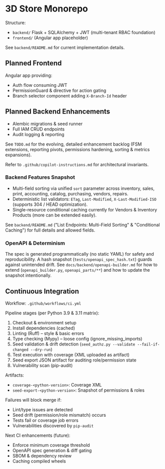 # 3D Store Monorepo

Structure:
- `backend/` Flask + SQLAlchemy + JWT (multi-tenant RBAC foundation)
- `frontend/` (Angular app placeholder)

See `backend/README.md` for current implementation details.

## Planned Frontend
Angular app providing:
- Auth flow consuming JWT
- PermissionGuard & directive for action gating
- Branch selector component adding `X-Branch-Id` header

## Planned Backend Enhancements
- Alembic migrations & seed runner
- Full IAM CRUD endpoints
- Audit logging & reporting

See `TODO.md` for the evolving, detailed enhancement backlog (FSM extensions, reporting pivots, permissions hardening, sorting & metrics expansions).

Refer to `.github/copilot-instructions.md` for architectural invariants.

### Backend Features Snapshot
- Multi-field sorting via unified `sort` parameter across inventory, sales, print, accounting, catalog, purchasing, vendors, repairs.
- Deterministic list validators: `ETag`, `Last-Modified`, `X-Last-Modified-ISO` (supports 304 / HEAD optimization).
- Single-resource conditional caching currently for Vendors & Inventory Products (more can be extended easily).

See `backend/README.md` ("List Endpoints: Multi-Field Sorting" & "Conditional Caching") for full details and allowed fields.

### OpenAPI & Determinism
The spec is generated programmatically (no static YAML) for safety and reproducibility. A hash snapshot (`tests/openapi_spec_hash.txt`) guards against unintended drift. See `docs/backend/openapi-builder.md` for how to extend (`openapi_builder.py`, `openapi_parts/**`) and how to update the snapshot intentionally.

## Continuous Integration
Workflow: `.github/workflows/ci.yml`

Pipeline stages (per Python 3.9 & 3.11 matrix):
1. Checkout & environment setup
2. Install dependencies (cached)
3. Linting (Ruff) – style & basic errors
4. Type checking (Mypy) – loose config (ignore_missing_imports)
5. Seed validation & drift detection (`seed_authz.py --validate --fail-if-changed --dry-run`)
6. Test execution with coverage (XML uploaded as artifact)
7. Seed export JSON artifact for auditing role/permission state
8. Vulnerability scan (pip-audit)

Artifacts:
- `coverage-<python-version>`: Coverage XML
- `seed-export-<python-version>`: Snapshot of permissions & roles

Failures will block merge if:
- Lint/type issues are detected
- Seed drift (permission/role mismatch) occurs
- Tests fail or coverage job errors
- Vulnerabilities discovered by `pip-audit`

Next CI enhancements (future):
- Enforce minimum coverage threshold
- OpenAPI spec generation & diff gating
- SBOM & dependency review
- Caching compiled wheels
